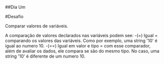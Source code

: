 ##Dia Um

#Desafio

Comparar valores de variáveis. 

A comparação de valores declarados nas variáveis podem see:
-(=) Igual = comparando os valores das variáveis. Como por exemplo, uma string '10' é igual ao numero 10.
-(==) Igual em valor e tipo = com esse comparador, além de avaliar os dados, ele compara se são do mesmo tipo. No caso, uma string '10' é diferente de um numero 10.